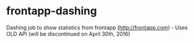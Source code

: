 # frontapp-dashing
Dashing job to show statistics from frontapp (http://frontapp.com) - Uses OLD API (will be discontinued on April 30th, 2016)
